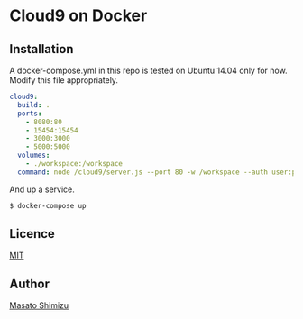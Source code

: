 # Cloud9 on Docker

## Installation

A docker-compose.yml in this repo is tested on Ubuntu 14.04 only for now. Modify this file appropriately.

```yaml
cloud9:
  build: .
  ports:
    - 8080:80
    - 15454:15454
    - 3000:3000
    - 5000:5000
  volumes:
    - ./workspace:/workspace
  command: node /cloud9/server.js --port 80 -w /workspace --auth user:password
```

And up a service.

```sh
$ docker-compose up
```

## Licence

[MIT](https://github.com/tcnksm/tool/blob/master/LICENCE)

## Author

[Masato Shimizu](https://github.com/masato)
